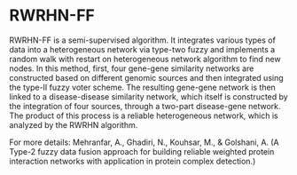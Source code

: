 # RWRHN-FF

RWRHN-FF is a semi-supervised algorithm. It integrates various types of data into a heterogeneous network via type-two fuzzy and implements a random walk with restart on heterogeneous network algorithm to find new nodes. In this method, first, four gene-gene similarity networks are constructed based on different genomic sources and then integrated using the type-II fuzzy voter scheme. The resulting gene-gene network is then linked to a disease-disease similarity network, which itself is constructed by the integration of four sources, through a two-part disease-gene network. The product of this process is a reliable heterogeneous network, which is analyzed by the RWRHN algorithm.

For more details:
Mehranfar, A., Ghadiri, N., Kouhsar, M., & Golshani, A. 
(A Type-2 fuzzy data fusion approach for building reliable weighted protein interaction networks with application in protein complex detection.)
